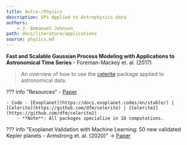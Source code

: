 ```yaml
---
title: Astro-/Physics
description: GPs Applied to Astrophysics data
authors:
    - J. Emmanuel Johnson
path: docs/literature/applications
source: physics.md
---
```



**Fast and Scalable Gaussian Process Modeling with Applications to Astronomical Time Series** - Foreman-Mackey et. al. (2017) 
> An overview of how to use the [celerite]() package applied to astronomical data.


??? info "Resources"
    - [Paper](https://iopscience.iop.org/article/10.3847/1538-3881/aa9332)
     
    - Code - [Exoplanet](https://docs.exoplanet.codes/en/stable/) | [Celerite](https://github.com/dfm/celerite) | [Celerite2](https://github.com/dfm/celerite2) 
        - **Note**: All packages specialize in 1D computations.

??? info "Exoplanet Validation with Machine Learning: 50 new validated Kepler planets - Armstrong et. al. (2020)"
    -> [Paper](https://arxiv.org/abs/2008.10516v1)
